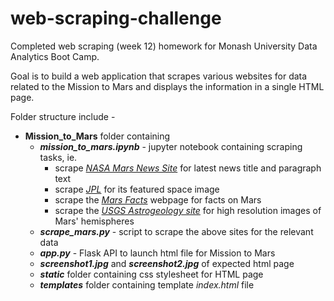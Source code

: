 # web-scraping-challenge

Completed web scraping (week 12) homework for Monash University Data Analytics Boot Camp.

Goal is to build a web application that scrapes various websites for data related to the Mission to Mars and displays the information in a single HTML page.

Folder structure include - 
* **Mission_to_Mars** folder containing
    * ***mission_to_mars.ipynb***  - jupyter notebook containing scraping tasks, ie.
        * scrape *[NASA Mars News Site](https://mars.nasa.gov/news/)* for latest news title and paragraph text
        * scrape *[JPL](https://www.jpl.nasa.gov/spaceimages/?search=&category=Mars)* for its featured space image
        * scrape the *[Mars Facts](https://space-facts.com/mars/)* webpage for facts on Mars
        * scrape the *[USGS Astrogeology site](https://astrogeology.usgs.gov/search/results?q=hemisphere+enhanced&k1=target&v1=Mars)* for high resolution images of Mars' hemispheres
    * ***scrape_mars.py*** - script to scrape the above sites for the relevant data
    * ***app.py*** - Flask API to launch html file for Mission to Mars
    * ***screenshot1.jpg*** and ***screenshot2.jpg*** of expected html page
    * ***static*** folder containing css stylesheet for HTML page
    * ***templates*** folder containing template *index.html* file
